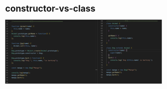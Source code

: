 # constructor-vs-class

![pic](https://github.com/Pecherskiy88/constructor-vs-class/blob/master/Screen%20Shot%202019-05-20%20at%2011.16.42.png)
